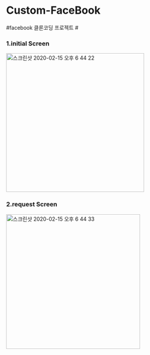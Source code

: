 # Custom-FaceBook
#facebook 클론코딩 프로젝트 #

### 1.initial Screen
<img width="372" alt="스크린샷 2020-02-15 오후 6 44 22" src="https://user-images.githubusercontent.com/48856104/74585752-95787b80-5023-11ea-9d9e-fedb5e76e6aa.png">

### 2.request Screen
<img width="361" alt="스크린샷 2020-02-15 오후 6 44 33" src="https://user-images.githubusercontent.com/48856104/74585760-b4770d80-5023-11ea-8c70-0b0c90f03f4a.png">

